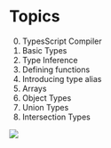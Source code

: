 # Topics

0. TypesScript Compiler
1. Basic Types
1. Type Inference
1. Defining functions
1. Introducing type alias
1. Arrays
1. Object Types
1. Union Types
1. Intersection Types

![](https://media0.giphy.com/media/l0HTYUmU67pLWv1a8/200.webp?cid=ecf05e47sj01dd6wd2bg4g01mcp8utvokha45bviov2en5kk&rid=200.webp&ct=g)